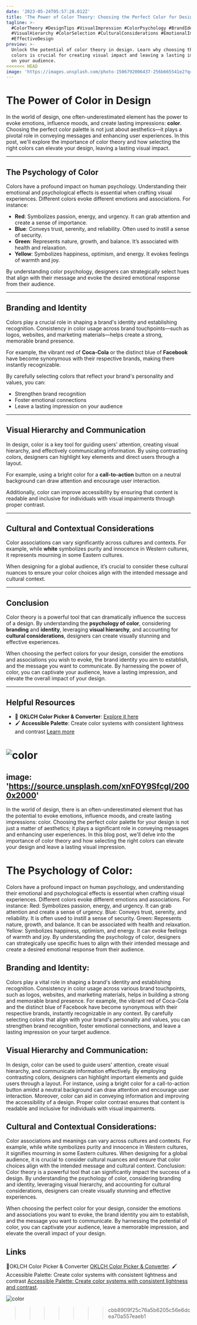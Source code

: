 ```yaml
---
date: '2023-05-24T05:57:28.012Z'
title: 'The Power of Color Theory: Choosing the Perfect Color for Design and Visual '
tagline: >-
  #ColorTheory #DesignTips #VisualImpression #ColorPsychology #BrandIdentity
  #VisualHierarchy #ColorSelection #CulturalConsiderations #EmotionalImpact
  #EffectiveDesign
preview: >-
  Unlock the potential of color theory in design. Learn why choosing the perfect
  colors is crucial for creating visual impact and leaving a lasting impression
  on your audience.
<<<<<<< HEAD
image: 'https://images.unsplash.com/photo-1506792006437-256b665541e2?q=80&w=3174&auto=format&fit=crop&ixlib=rb-4.0.3&ixid=M3wxMjA3fDB8MHxwaG90by1wYWdlfHx8fGVufDB8fHx8fA%3D%3D8&auto=format&fit=crop&w=1170&q=80'
---
```

# The Power of Color in Design

In the world of design, one often-underestimated element has the power to evoke emotions, influence moods, and create lasting impressions: **color**. Choosing the perfect color palette is not just about aesthetics—it plays a pivotal role in conveying messages and enhancing user experiences. In this post, we'll explore the importance of color theory and how selecting the right colors can elevate your design, leaving a lasting visual impact.

---

## The Psychology of Color

Colors have a profound impact on human psychology. Understanding their emotional and psychological effects is essential when crafting visual experiences. Different colors evoke different emotions and associations. For instance:

- **Red**: Symbolizes passion, energy, and urgency. It can grab attention and create a sense of importance.
- **Blue**: Conveys trust, serenity, and reliability. Often used to instill a sense of security.
- **Green**: Represents nature, growth, and balance. It’s associated with health and relaxation.
- **Yellow**: Symbolizes happiness, optimism, and energy. It evokes feelings of warmth and joy.

By understanding color psychology, designers can strategically select hues that align with their message and evoke the desired emotional response from their audience.

---

## Branding and Identity

Colors play a crucial role in shaping a brand's identity and establishing recognition. Consistency in color usage across brand touchpoints—such as logos, websites, and marketing materials—helps create a strong, memorable brand presence.

For example, the vibrant red of **Coca-Cola** or the distinct blue of **Facebook** have become synonymous with their respective brands, making them instantly recognizable.

By carefully selecting colors that reflect your brand's personality and values, you can:

- Strengthen brand recognition
- Foster emotional connections
- Leave a lasting impression on your audience

---

## Visual Hierarchy and Communication

In design, color is a key tool for guiding users' attention, creating visual hierarchy, and effectively communicating information. By using contrasting colors, designers can highlight key elements and direct users through a layout.

For example, using a bright color for a **call-to-action** button on a neutral background can draw attention and encourage user interaction.

Additionally, color can improve accessibility by ensuring that content is readable and inclusive for individuals with visual impairments through proper contrast.

---

## Cultural and Contextual Considerations

Color associations can vary significantly across cultures and contexts. For example, while **white** symbolizes purity and innocence in Western cultures, it represents mourning in some Eastern cultures.

When designing for a global audience, it’s crucial to consider these cultural nuances to ensure your color choices align with the intended message and cultural context.

---

## Conclusion

Color theory is a powerful tool that can dramatically influence the success of a design. By understanding the **psychology of color**, considering **branding** and **identity**, leveraging **visual hierarchy**, and accounting for **cultural considerations**, designers can create visually stunning and effective experiences.

When choosing the perfect colors for your design, consider the emotions and associations you wish to evoke, the brand identity you aim to establish, and the message you want to communicate. By harnessing the power of color, you can captivate your audience, leave a lasting impression, and elevate the overall impact of your design.

---

## Helpful Resources

- 🎨 **OKLCH Color Picker & Converter**: [Explore it here](https://oklch.com/#70,0.1,41,100)
- 🖌️ **Accessible Palette**: Create color systems with consistent lightness and contrast [Learn more](https://accessiblepalette.com/)



![color](https://images.unsplash.com/photo-1460661419201-fd4cecdf8a8b?q=80&w=2448&auto=format&fit=crop&ixlib=rb-4.0.3&ixid=M3wxMjA3fDB8MHxwaG90by1wYWdlfHx8fGVufDB8fHx8fA%3D%3D&auto=format&fit=crop&w=1170&q=80)
=======
image: 'https://source.unsplash.com/xnFOY9SfcgI/2000x2000'
---
In the world of design, there is an often-underestimated element that has the potential to evoke emotions, influence moods, and create lasting impressions: color. Choosing the perfect color palette for your design is not just a matter of aesthetics; it plays a significant role in conveying messages and enhancing user experiences. In this blog post, we'll delve into the importance of color theory and how selecting the right colors can elevate your design and leave a lasting visual impression.

# The Psychology of Color:
Colors have a profound impact on human psychology, and understanding their emotional and psychological effects is essential when crafting visual experiences. Different colors evoke different emotions and associations. For instance:
Red: Symbolizes passion, energy, and urgency. It can grab attention and create a sense of urgency.
Blue: Conveys trust, serenity, and reliability. It is often used to instill a sense of security.
Green: Represents nature, growth, and balance. It can be associated with health and relaxation.
Yellow: Symbolizes happiness, optimism, and energy. It can evoke feelings of warmth and joy.
By understanding the psychology of color, designers can strategically use specific hues to align with their intended message and create a desired emotional response from their audience.

## Branding and Identity:
Colors play a vital role in shaping a brand's identity and establishing recognition. Consistency in color usage across various brand touchpoints, such as logos, websites, and marketing materials, helps in building a strong and memorable brand presence. For example, the vibrant red of Coca-Cola and the distinct blue of Facebook have become synonymous with their respective brands, instantly recognizable in any context.
By carefully selecting colors that align with your brand's personality and values, you can strengthen brand recognition, foster emotional connections, and leave a lasting impression on your target audience.

## Visual Hierarchy and Communication:
In design, color can be used to guide users' attention, create visual hierarchy, and communicate information effectively. By employing contrasting colors, designers can highlight important elements and guide users through a layout. For instance, using a bright color for a call-to-action button amidst a neutral background can draw attention and encourage user interaction.
Moreover, color can aid in conveying information and improving the accessibility of a design. Proper color contrast ensures that content is readable and inclusive for individuals with visual impairments.

## Cultural and Contextual Considerations:
Color associations and meanings can vary across cultures and contexts. For example, while white symbolizes purity and innocence in Western cultures, it signifies mourning in some Eastern cultures. When designing for a global audience, it is crucial to consider cultural nuances and ensure that color choices align with the intended message and cultural context.
Conclusion:
Color theory is a powerful tool that can significantly impact the success of a design. By understanding the psychology of color, considering branding and identity, leveraging visual hierarchy, and accounting for cultural considerations, designers can create visually stunning and effective experiences.

When choosing the perfect color for your design, consider the emotions and associations you want to evoke, the brand identity you aim to establish, and the message you want to communicate. By harnessing the potential of color, you can captivate your audience, leave a memorable impression, and elevate the overall impact of your design.

## Links

🎨OKLCH Color Picker & Converter [OKLCH Color Picker & Converter](https://oklch.com/#70,0.1,41,100).
🖌️Accessible Palette: Create color systems with consistent lightness and contrast [Accessible Palette: Create color systems with consistent lightness and contrast](https://accessiblepalette.com/).


![color](https://source.unsplash.com/Ky24fCpz1IE/2000x2000)
>>>>>>> cbb8909f25c76a5b6205c56e6dcea70a557eaeb1
